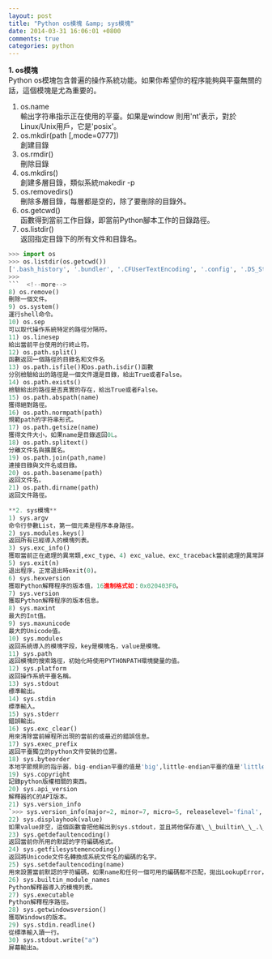 ```yaml
---
layout: post
title: "Python os模塊 &amp; sys模塊"
date: 2014-03-31 16:06:01 +0800
comments: true
categories: python
---
```

**1. os模塊**  
Python os模塊包含普遍的操作系統功能。如果你希望你的程序能夠與平臺無關的話，這個模塊是尤為重要的。  
  
1) os.name  
輸出字符串指示正在使用的平臺。如果是window 則用'nt'表示，對於Linux/Unix用戶，它是'posix'。  
2) os.mkdir(path [,mode=0777])  
創建目錄  
3) os.rmdir()  
刪除目錄  
4) os.mkdirs()  
創建多層目錄，類似系統makedir -p  
5) os.removedirs()  
刪除多層目錄，每層都是空的，除了要刪除的目錄外。  
6) os.getcwd()  
函數得到當前工作目錄，即當前Python腳本工作的目錄路徑。  
7) os.listdir()  
返回指定目錄下的所有文件和目錄名。
``` python
>>> import os
>>> os.listdir(os.getcwd())
['.bash_history', '.bundler', '.CFUserTextEncoding', '.config', '.DS_Store', '.gem', '.gitconfig', '.matplotlib', '.ssh', '.Trash', '.Trash-500', '.vim', '.viminfo', 'Applications', 'Applications (Parallels)', 'Desktop', 'Documents', 'Downloads', 'Library', 'Movies', 'Music', 'octopress', 'Pictures', 'Public', 'PycharmProjects', '\xe7\x99\xbe\xe5\xba\xa6\xe4\xba\x91\xe5\x90\x8c\xe6\xad\xa5\xe7\x9b\x98']
>>> 
```  <!--more-->
8) os.remove()  
刪除一個文件。  
9) os.system()  
運行shell命令。  
10) os.sep  
可以取代操作系統特定的路徑分隔符。  
11) os.linesep  
給出當前平台使用的行終止符。  
12) os.path.split()  
函數返回一個路徑的目錄名和文件名  
13) os.path.isfile()和os.path.isdir()函數  
分別檢驗給出的路徑是一個文件還是目錄，給出True或者False。  
14) os.path.exists()  
檢驗給出的路徑是否真實的存在，給出True或者False。  
15) os.path.abspath(name)  
獲得絕對路徑。  
16) os.path.normpath(path)  
規範path的字符串形式。  
17) os.path.getsize(name)  
獲得文件大小，如果name是目錄返回0L。  
18) os.path.splitext()  
分離文件名與擴展名。  
19) os.path.join(path,name)  
連接目錄與文件名或目錄。  
20) os.path.basename(path)  
返回文件名。  
21) os.path.dirname(path)  
返回文件路徑。  
  
**2. sys模塊**  
1) sys.argv  
命令行參數List，第一個元素是程序本身路徑。  
2) sys.modules.keys()  
返回所有已經導入的模塊列表。  
3) sys.exc_info()  
獲取當前正在處理的異常類,exc_type、4) exc_value、exc_traceback當前處理的異常詳細信息。  
5) sys.exit(n)  
退出程序，正常退出時exit(0)。  
6) sys.hexversion  
獲取Python解釋程序的版本值，16進制格式如：0x020403F0。  
7) sys.version  
獲取Python解釋程序的版本信息。  
8) sys.maxint  
最大的Int值。  
9) sys.maxunicode  
最大的Unicode值。  
10) sys.modules  
返回系統導入的模塊字段，key是模塊名，value是模塊。  
11) sys.path  
返回模塊的搜索路徑，初始化時使用PYTHONPATH環境變量的值。  
12) sys.platform  
返回操作系統平臺名稱。  
13) sys.stdout  
標準輸出。  
14) sys.stdin  
標準輸入。  
15) sys.stderr  
錯誤輸出。  
16) sys.exc_clear()  
用來清除當前線程所出現的當前的或最近的錯誤信息。  
17) sys.exec_prefix  
返回平臺獨立的python文件安裝的位置。  
18) sys.byteorder  
本地字節規則的指示器，big-endian平臺的值是'big',little-endian平臺的值是'little'。  
19) sys.copyright  
記錄python版權相關的東西。  
20) sys.api_version  
解釋器的C的API版本。  
21) sys.version_info  
`>>> sys.version_info(major=2, minor=7, micro=5, releaselevel='final', serial=0)`  
22) sys.displayhook(value)  
如果value非空，這個函數會把他輸出到sys.stdout，並且將他保存進\_\_builtin\_\_.\_.指在python的交互式解釋器裏，'\_'代表上次你輸入得到的結果，hook是鉤子的意思，將上次的結果鉤過來。  
23) sys.getdefaultencoding()  
返回當前你所用的默認的字符編碼格式。  
24) sys.getfilesystemencoding()  
返回將Unicode文件名轉換成系統文件名的編碼的名字。  
25) sys.setdefaultencoding(name)  
用來設置當前默認的字符編碼，如果name和任何一個可用的編碼都不匹配，拋出LookupError，這個函數只會被site模塊的sitecustomize使用，一旦別site模塊使用了，他會從sys模塊移除。  
26) sys.builtin_module_names  
Python解釋器導入的模塊列表。  
27) sys.executable  
Python解釋程序路徑。  
28) sys.getwindowsversion()  
獲取Windows的版本。  
29) sys.stdin.readline()  
從標準輸入讀一行。  
30) sys.stdout.write("a")  
屏幕輸出a。  